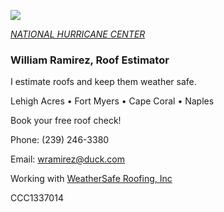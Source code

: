 ![](20253031340-20253031910-ABI-AL132025-GEOCOLOR-1000x1000.gif)


[*NATIONAL HURRICANE CENTER*](https://www.nhc.noaa.gov/)


### William Ramirez, Roof Estimator

I estimate roofs and keep them weather safe.

Lehigh Acres • Fort Myers • Cape Coral • Naples

Book your free roof check!

Phone: (239) 246-3380 

Email: [wramirez@duck.com](mailto:wramirez@duck.com)

Working with [WeatherSafe Roofing, Inc](https://www.weathersafe.us/)

CCC1337014